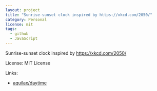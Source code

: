 ```yaml
---
layout: project
title: "Sunrise-sunset clock inspired by https://xkcd.com/2050/"
category: Personal
license: mit
tags:
  - github
  - JavaScript
---
```


Sunrise-sunset clock inspired by https://xkcd.com/2050/

License: MIT License

Links:

* [aquilax/daytime](https://github.com/aquilax/daytime)
